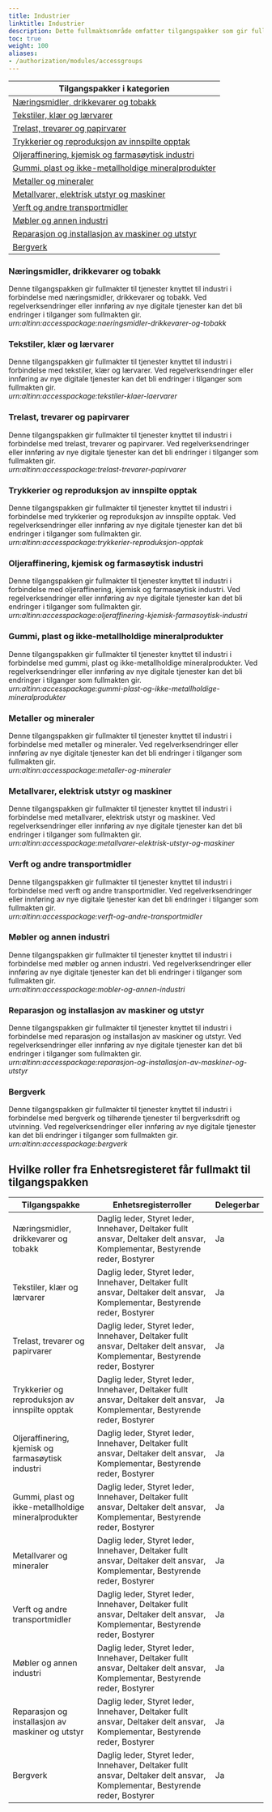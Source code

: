 ```yaml
---
title: Industrier
linktitle: Industrier
description: Dette fullmaktsområde omfatter tilgangspakker som gir fullmakter til tjenester og ressurser som omhandler industrier som fysisk eller kjemisk omdanner materialer, stoffer eller deler til nye produkter. Ved regelverksendringer eller innføring av nye digitale tjenester kan det bli endringer i tilganger som fullmaktene gir.
toc: true
weight: 100
aliases:
- /authorization/modules/accessgroups
---
```


|**Tilgangspakker i kategorien**|
|---|
|[Næringsmidler, drikkevarer og tobakk](https://docs.altinn.studio/authorization/what-do-you-get/accessgroups/accessgroups/industrier/#næringsmidler-drikkevarer-og-tobakk)|
|[Tekstiler, klær og lærvarer](https://docs.altinn.studio/authorization/what-do-you-get/accessgroups/accessgroups/industrier/#tekstiler-klær-og-lærvarer)|
|[Trelast, trevarer og papirvarer](https://docs.altinn.studio/authorization/what-do-you-get/accessgroups/accessgroups/industrier/#trelast-trevarer-og-papirvarer)|
|[Trykkerier og reproduksjon av innspilte opptak](https://docs.altinn.studio/authorization/what-do-you-get/accessgroups/accessgroups/industrier/#trykkerier-og-reproduksjon-av-innspilte-opptak)|
|[Oljeraffinering, kjemisk og farmasøytisk industri](https://docs.altinn.studio/authorization/what-do-you-get/accessgroups/accessgroups/industrier/#oljeraffinering-kjemisk-og-farmasøytisk-industri)|
|[Gummi, plast og ikke-metallholdige mineralprodukter](https://docs.altinn.studio/authorization/what-do-you-get/accessgroups/accessgroups/industrier/#gummi-plast-og-ikke-metallholdige-mineralprodukter)|
|[Metaller og mineraler](https://docs.altinn.studio/authorization/what-do-you-get/accessgroups/accessgroups/industrier/#metaller-og-mineraler)|
|[Metallvarer, elektrisk utstyr og maskiner](https://docs.altinn.studio/authorization/what-do-you-get/accessgroups/accessgroups/industrier/#metallvarer-elektrisk-utstyr-og-maskiner)|
|[Verft og andre transportmidler](https://docs.altinn.studio/authorization/what-do-you-get/accessgroups/accessgroups/industrier/#verft-og-andre-transportmidler)|
|[Møbler og annen industri](https://docs.altinn.studio/authorization/what-do-you-get/accessgroups/accessgroups/industrier/#møbler-og-annen-industri)|
|[Reparasjon og installasjon av maskiner og utstyr](https://docs.altinn.studio/authorization/what-do-you-get/accessgroups/accessgroups/industrier/#reparasjon-og-installasjon-av-maskiner-og-utstyr)|
|[Bergverk](https://docs.altinn.studio/authorization/what-do-you-get/accessgroups/accessgroups/industrier/#bergverk)|


### Næringsmidler, drikkevarer og tobakk
Denne tilgangspakken gir fullmakter til tjenester knyttet til industri i forbindelse med næringsmidler, drikkevarer og tobakk. Ved regelverksendringer eller innføring av nye digitale tjenester kan det bli endringer i tilganger som fullmakten gir.  
*urn:altinn:accesspackage:naeringsmidler-drikkevarer-og-tobakk*

### Tekstiler, klær og lærvarer
Denne tilgangspakken gir fullmakter til tjenester knyttet til industri i forbindelse med tekstiler, klær og lærvarer. Ved regelverksendringer eller innføring av nye digitale tjenester kan det bli endringer i tilganger som fullmakten gir.  
*urn:altinn:accesspackage:tekstiler-klaer-laervarer*

### Trelast, trevarer og papirvarer
Denne tilgangspakken gir fullmakter til tjenester knyttet til industri i forbindelse med trelast, trevarer og papirvarer. Ved regelverksendringer eller innføring av nye digitale tjenester kan det bli endringer i tilganger som fullmakten gir.  
*urn:altinn:accesspackage:trelast-trevarer-papirvarer*

### Trykkerier og reproduksjon av innspilte opptak
Denne tilgangspakken gir fullmakter til tjenester knyttet til industri i forbindelse med trykkerier og reproduksjon av innspilte opptak. Ved regelverksendringer eller innføring av nye digitale tjenester kan det bli endringer i tilganger som fullmakten gir.  
*urn:altinn:accesspackage:trykkerier-reproduksjon-opptak*

### Oljeraffinering, kjemisk og farmasøytisk industri
Denne tilgangspakken gir fullmakter til tjenester knyttet til industri i forbindelse med oljeraffinering, kjemisk og farmasøytisk industri. Ved regelverksendringer eller innføring av nye digitale tjenester kan det bli endringer i tilganger som fullmakten gir.  
*urn:altinn:accesspackage:oljeraffinering-kjemisk-farmasoytisk-industri*

### Gummi, plast og ikke-metallholdige mineralprodukter
Denne tilgangspakken gir fullmakter til tjenester knyttet til industri i forbindelse med gummi, plast og ikke-metallholdige mineralprodukter. Ved regelverksendringer eller innføring av nye digitale tjenester kan det bli endringer i tilganger som fullmakten gir.  
*urn:altinn:accesspackage:gummi-plast-og-ikke-metallholdige-mineralprodukter*

### Metaller og mineraler
Denne tilgangspakken gir fullmakter til tjenester knyttet til industri i forbindelse med metaller og mineraler. Ved regelverksendringer eller innføring av nye digitale tjenester kan det bli endringer i tilganger som fullmakten gir.  
*urn:altinn:accesspackage:metaller-og-mineraler*

### Metallvarer, elektrisk utstyr og maskiner
Denne tilgangspakken gir fullmakter til tjenester knyttet til industri i forbindelse med metallvarer, elektrisk utstyr og maskiner. Ved regelverksendringer eller innføring av nye digitale tjenester kan det bli endringer i tilganger som fullmakten gir.  
*urn:altinn:accesspackage:metallvarer-elektrisk-utstyr-og-maskiner*

### Verft og andre transportmidler 
Denne tilgangspakken gir fullmakter til tjenester knyttet til industri i forbindelse med verft og andre transportmidler. Ved regelverksendringer eller innføring av nye digitale tjenester kan det bli endringer i tilganger som fullmakten gir.  
*urn:altinn:accesspackage:verft-og-andre-transportmidler*

### Møbler og annen industri
Denne tilgangspakken gir fullmakter til tjenester knyttet til industri i forbindelse med møbler og annen industri. Ved regelverksendringer eller innføring av nye digitale tjenester kan det bli endringer i tilganger som fullmakten gir.  
*urn:altinn:accesspackage:mobler-og-annen-industri*

### Reparasjon og installasjon av maskiner og utstyr
Denne tilgangspakken gir fullmakter til tjenester knyttet til industri i forbindelse med reparasjon og installasjon av maskiner og utstyr. Ved regelverksendringer eller innføring av nye digitale tjenester kan det bli endringer i tilganger som fullmakten gir.  
*urn:altinn:accesspackage:reparasjon-og-installasjon-av-maskiner-og-utstyr*

### Bergverk
Denne tilgangspakken gir fullmakter til tjenester knyttet til industri i forbindelse med bergverk og tilhørende tjenester til bergverksdrift og utvinning. Ved regelverksendringer eller innføring av nye digitale tjenester kan det bli endringer i tilganger som fullmakten gir.  
*urn:altinn:accesspackage:bergverk*


## Hvilke roller fra Enhetsregisteret får fullmakt til tilgangspakken
|**Tilgangspakke**|**Enhetsregisterroller**|**Delegerbar**|
|---|---|---|
|Næringsmidler, drikkevarer og tobakk|Daglig leder, Styret leder, Innehaver, Deltaker fullt ansvar, Deltaker delt ansvar, Komplementar, Bestyrende reder, Bostyrer|Ja|
|Tekstiler, klær og lærvarer|Daglig leder, Styret leder, Innehaver, Deltaker fullt ansvar, Deltaker delt ansvar, Komplementar, Bestyrende reder, Bostyrer|Ja|
|Trelast, trevarer og papirvarer|Daglig leder, Styret leder, Innehaver, Deltaker fullt ansvar, Deltaker delt ansvar, Komplementar, Bestyrende reder, Bostyrer|Ja|
|Trykkerier og reproduksjon av innspilte opptak|Daglig leder, Styret leder, Innehaver, Deltaker fullt ansvar, Deltaker delt ansvar, Komplementar, Bestyrende reder, Bostyrer|Ja|
|Oljeraffinering, kjemisk og farmasøytisk industri|Daglig leder, Styret leder, Innehaver, Deltaker fullt ansvar, Deltaker delt ansvar, Komplementar, Bestyrende reder, Bostyrer|Ja|
|Gummi, plast og ikke-metallholdige mineralprodukter|Daglig leder, Styret leder, Innehaver, Deltaker fullt ansvar, Deltaker delt ansvar, Komplementar, Bestyrende reder, Bostyrer|Ja|
|Metallvarer og mineraler|Daglig leder, Styret leder, Innehaver, Deltaker fullt ansvar, Deltaker delt ansvar, Komplementar, Bestyrende reder, Bostyrer|Ja|
|Verft og andre transportmidler|Daglig leder, Styret leder, Innehaver, Deltaker fullt ansvar, Deltaker delt ansvar, Komplementar, Bestyrende reder, Bostyrer|Ja|
|Møbler og annen industri|Daglig leder, Styret leder, Innehaver, Deltaker fullt ansvar, Deltaker delt ansvar, Komplementar, Bestyrende reder, Bostyrer|Ja|
|Reparasjon og installasjon av maskiner og utstyr|Daglig leder, Styret leder, Innehaver, Deltaker fullt ansvar, Deltaker delt ansvar, Komplementar, Bestyrende reder, Bostyrer|Ja|
|Bergverk|Daglig leder, Styret leder, Innehaver, Deltaker fullt ansvar, Deltaker delt ansvar, Komplementar, Bestyrende reder, Bostyrer|Ja|
